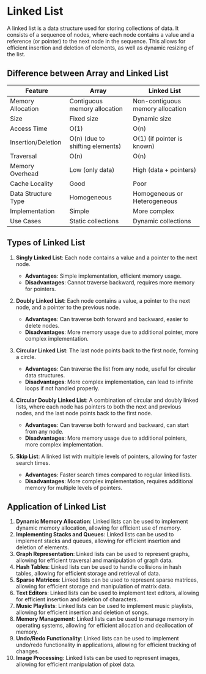 # Linked List
A linked list is a data structure used for storing collections of data.
It consists of a sequence of nodes, where each node contains a value and a reference (or pointer) to the next node in the sequence. This allows for efficient insertion and deletion of elements, as well as dynamic resizing of the list.

## Difference between Array and Linked List

| Feature               | Array                          | Linked List                     |
|-----------------------|--------------------------------|----------------------------------|
| Memory Allocation      | Contiguous memory allocation   | Non-contiguous memory allocation |
| Size                  | Fixed size                     | Dynamic size                    |
| Access Time           | O(1)                           | O(n)                            |
| Insertion/Deletion     | O(n) (due to shifting elements)| O(1) (if pointer is known)      |
| Traversal             | O(n)                           | O(n)                            |
| Memory Overhead       | Low (only data)               | High (data + pointers)          |
| Cache Locality        | Good                           | Poor                            |
| Data Structure Type   | Homogeneous                   | Homogeneous or Heterogeneous    |
| Implementation         | Simple                        | More complex                    |
| Use Cases             | Static collections             | Dynamic collections              |


## Types of Linked List

1. **Singly Linked List**: Each node contains a value and a pointer to the next node.
   - **Advantages**: Simple implementation, efficient memory usage.
   - **Disadvantages**: Cannot traverse backward, requires more memory for pointers.

2. **Doubly Linked List**: Each node contains a value, a pointer to the next node, and a pointer to the previous node.
    - **Advantages**: Can traverse both forward and backward, easier to delete nodes.
    - **Disadvantages**: More memory usage due to additional pointer, more complex implementation.

3. **Circular Linked List**: The last node points back to the first node, forming a circle.
    - **Advantages**: Can traverse the list from any node, useful for circular data structures.
    - **Disadvantages**: More complex implementation, can lead to infinite loops if not handled properly.

4. **Circular Doubly Linked List**: A combination of circular and doubly linked lists, where each node has pointers to both the next and previous nodes, and the last node points back to the first node.
    - **Advantages**: Can traverse both forward and backward, can start from any node.
    - **Disadvantages**: More memory usage due to additional pointers, more complex implementation.

5. **Skip List**: A linked list with multiple levels of pointers, allowing for faster search times.
    - **Advantages**: Faster search times compared to regular linked lists.
    - **Disadvantages**: More complex implementation, requires additional memory for multiple levels of pointers.

## Application of Linked List

1. **Dynamic Memory Allocation**: Linked lists can be used to implement dynamic memory allocation, allowing for efficient use of memory.
2. **Implementing Stacks and Queues**: Linked lists can be used to implement stacks and queues, allowing for efficient insertion and deletion of elements.
3. **Graph Representation**: Linked lists can be used to represent graphs, allowing for efficient traversal and manipulation of graph data.
4. **Hash Tables**: Linked lists can be used to handle collisions in hash tables, allowing for efficient storage and retrieval of data.
5. **Sparse Matrices**: Linked lists can be used to represent sparse matrices, allowing for efficient storage and manipulation of matrix data.
6. **Text Editors**: Linked lists can be used to implement text editors, allowing for efficient insertion and deletion of characters.
7. **Music Playlists**: Linked lists can be used to implement music playlists, allowing for efficient insertion and deletion of songs.
8. **Memory Management**: Linked lists can be used to manage memory in operating systems, allowing for efficient allocation and deallocation of memory.
9. **Undo/Redo Functionality**: Linked lists can be used to implement undo/redo functionality in applications, allowing for efficient tracking of changes.
10. **Image Processing**: Linked lists can be used to represent images, allowing for efficient manipulation of pixel data.

